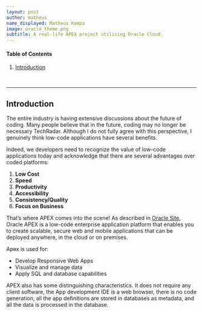 ```yaml
---
layout: post
author: matheus
name_displayed: Matheus Kempa
image: oracle_theme.png
subtitle: A real-life APEX project utilizing Oracle Cloud.
---
```


#### Table of Contents

1. [Introduction](#introduction)



<br>

---

## Introduction


The entire industry is having extensive discussions about the future of coding. Many people believe that in the future, coding may no longer be necessary TechRadar. Although I do not fully agree with this perspective, I genuinely think low-code applications have several benefits.

Indeed, we developers need to recognize the value of low-code applications today and acknowledge that there are several advantages over coded platforms:

1. **Low Cost**
2. **Speed**
3. **Productivity**
4. **Accessibility**
5. **Consistency/Quality**
6. **Focus on Business**

That’s where APEX comes into the scene! As described in [Oracle Site](https://apex.oracle.com/pt-br/), Oracle APEX is a low-code enterprise application platform that enables you to create scalable, secure web and mobile applications that can be deployed anywhere, in the cloud or on premises.

Apex is used for:

- Develop Responsive Web Apps
- Visualize and manage data
- Apply SQL and database capabilities

APEX also has some distinguishing characteristics. It does not require any client software, the App development IDE is a web browser, there is no code generation, all the app definitions are stored in databases as metadata, and all the data is processed in the database.

